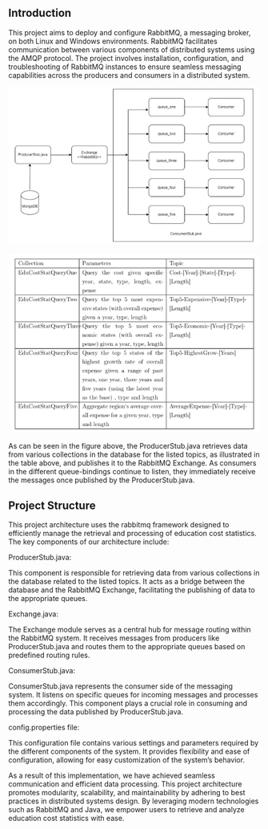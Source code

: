 ## Introduction
This project aims to deploy and configure RabbitMQ, a messaging broker, on both Linux and Windows environments. RabbitMQ facilitates communication between various components of distributed systems using the AMQP protocol. The project involves installation, configuration, and troubleshooting of RabbitMQ instances to ensure seamless messaging capabilities across the producers and consumers in a distributed system.

!["Architecture Diagram"](Architecture_Diagram.PNG)

!["Information Table"](Information_Table.PNG)

As can be seen in the figure above, the ProducerStub.java retrieves data from various collections in the database for the listed topics, as illustrated in the table above, and publishes it to the RabbitMQ Exchange. As consumers in the different queue-bindings continue to listen, they immediately receive the messages once published by the ProducerStub.java.

## Project Structure
This project architecture uses the rabbitmq framework designed to efficiently manage the retrieval and processing of education cost statistics. The key components of our architecture include:

ProducerStub.java: 

This component is responsible for retrieving data from various collections in the database related to the listed topics. It acts as a bridge between the database and the RabbitMQ Exchange, facilitating the publishing of data to the appropriate queues.

Exchange.java: 

The Exchange module serves as a central hub for message routing within the RabbitMQ system. It receives messages from producers like ProducerStub.java and routes them to the appropriate queues based on predefined routing rules.

ConsumerStub.java: 

ConsumerStub.java represents the consumer side of the messaging system. It listens on specific queues for incoming messages and processes them accordingly. This component plays a crucial role in consuming and processing the data published by ProducerStub.java.

config.properties file: 

This configuration file contains various settings and parameters required by the different components of the system. It provides flexibility and ease of configuration, allowing for easy customization of the system’s behavior. 

As a result of this implementation, we have achieved seamless communication and efficient data processing. This project architecture promotes modularity, scalability, and maintainability by adhering to best practices in distributed systems design. By leveraging modern technologies such as RabbitMQ and Java, we empower users to retrieve and analyze education cost statistics with ease.
